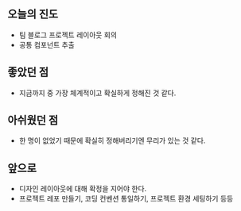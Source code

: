 ## 오늘의 진도

- 팀 블로그 프로젝트 레이아웃 회의
- 공통 컴포넌트 추출

## 좋았던 점

- 지금까지 중 가장 체계적이고 확실하게 정해진 것 같다.

## 아쉬웠던 점

- 한 명이 없었기 때문에 확실히 정해버리기엔 무리가 있는 것 같다.

## **앞으로**

- 디자인 레이아웃에 대해 확정을 지어야 한다.
- 프로젝트 레포 만들기, 코딩 컨벤션 통일하기, 프로젝트 환경 세팅하기 등등
